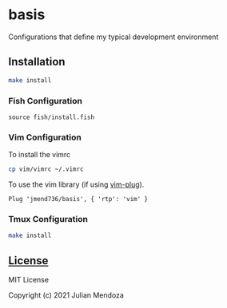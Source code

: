 # basis

Configurations that define my typical development environment

## Installation

```sh
make install
```

### Fish Configuration

```fish
source fish/install.fish
```

### Vim Configuration

To install the vimrc

```sh
cp vim/vimrc ~/.vimrc
```

To use the vim library (if using [vim-plug](https://github.com/junegunn/vim-plug)).

```viml
Plug 'jmend736/basis', { 'rtp': 'vim' }
```

### Tmux Configuration

```sh
make install
```

## [License](LICENSE)

MIT License

Copyright (c) 2021 Julian Mendoza
